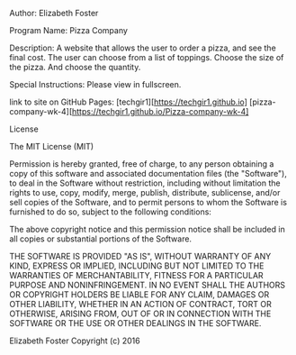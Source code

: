 Author: Elizabeth Foster

Program Name: Pizza Company

Description: A website that allows the user to order a pizza, and see the final cost. The user can choose from a list of toppings. Choose the size of the pizza. And choose the quantity.

Special Instructions: Please view in fullscreen.

link to site on GitHub Pages: [techgir1][https://techgir1.github.io] [pizza-company-wk-4][https://techgir1.github.io/Pizza-company-wk-4]

License

The MIT License (MIT)

Permission is hereby granted, free of charge, to any person obtaining a copy of this software and associated documentation files (the "Software"), to deal in the Software without restriction, including without limitation the rights to use, copy, modify, merge, publish, distribute, sublicense, and/or sell copies of the Software, and to permit persons to whom the Software is furnished to do so, subject to the following conditions:

The above copyright notice and this permission notice shall be included in all copies or substantial portions of the Software.

THE SOFTWARE IS PROVIDED "AS IS", WITHOUT WARRANTY OF ANY KIND, EXPRESS OR IMPLIED, INCLUDING BUT NOT LIMITED TO THE WARRANTIES OF MERCHANTABILITY, FITNESS FOR A PARTICULAR PURPOSE AND NONINFRINGEMENT. IN NO EVENT SHALL THE AUTHORS OR COPYRIGHT HOLDERS BE LIABLE FOR ANY CLAIM, DAMAGES OR OTHER LIABILITY, WHETHER IN AN ACTION OF CONTRACT, TORT OR OTHERWISE, ARISING FROM, OUT OF OR IN CONNECTION WITH THE SOFTWARE OR THE USE OR OTHER DEALINGS IN THE SOFTWARE.

Elizabeth Foster Copyright (c) 2016
